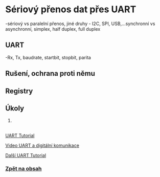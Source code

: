 # Sériový přenos dat přes UART
-sériový vs paralelní přenos, jiné druhy - I2C, SPI, USB,...synchronní vs asynchronní, simplex, half duplex, full duplex


## UART 
-Rx, Tx, baudrate, startbit, stopbit, parita

## Rušení, ochrana proti němu


## Registry

## Úkoly
1. 

##
[UART Tutorial](https://www.electronicwings.com/avr-atmega/atmega1632-usart)

[Video UART a digitální komunikace](https://www.youtube.com/watch?feature=shared&v=Af6wO4QX28E)

[Další UART Tutorial](https://learn.sparkfun.com/tutorials/serial-communication)


### [Zpět na obsah](README.md)
